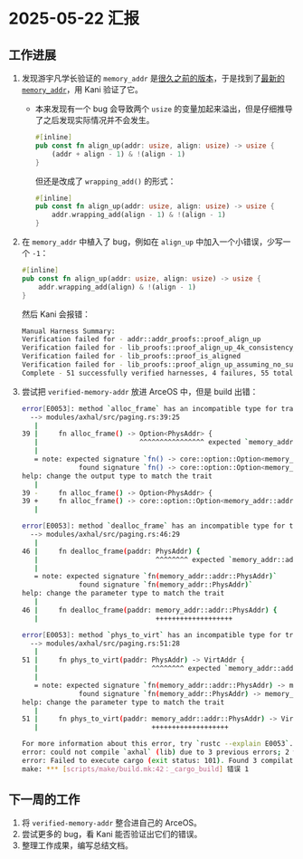 # 2025-05-22 汇报

## 工作进展

1. 发现游宇凡学长验证的 `memory_addr` 是[很久之前的版本](https://github.com/rcore-os/arceos/tree/dev/crates/memory_addr)，于是找到了[最新的 `memory_addr`](https://github.com/arceos-org/axmm_crates/tree/main/memory_addr)，用 Kani 验证了它。
   - 本来发现有一个 bug 会导致两个 `usize` 的变量加起来溢出，但是仔细推导了之后发现实际情况并不会发生。

      ```rust
      #[inline]
      pub const fn align_up(addr: usize, align: usize) -> usize {
          (addr + align - 1) & !(align - 1)
      }
      ```

      但还是改成了 `wrapping_add()` 的形式：

      ```rust
      #[inline]
      pub const fn align_up(addr: usize, align: usize) -> usize {
          addr.wrapping_add(align - 1) & !(align - 1)
      }
      ```
2. 在 `memory_addr` 中植入了 bug，例如在 `align_up` 中加入一个小错误，少写一个 `-1`：

   ```rust
   #[inline]
   pub const fn align_up(addr: usize, align: usize) -> usize {
       addr.wrapping_add(align) & !(align - 1)
   }
   ```
   
   然后 Kani 会报错：

   ```bash
   Manual Harness Summary:
   Verification failed for - addr::addr_proofs::proof_align_up
   Verification failed for - lib_proofs::proof_align_up_4k_consistency_and_properties
   Verification failed for - lib_proofs::proof_is_aligned
   Verification failed for - lib_proofs::proof_align_up_assuming_no_sum_overflow
   Complete - 51 successfully verified harnesses, 4 failures, 55 total.
   ```

3. 尝试把 `verified-memory-addr` 放进 ArceOS 中，但是 build 出错：

   ```bash
   error[E0053]: method `alloc_frame` has an incompatible type for trait
     --> modules/axhal/src/paging.rs:39:25
      |
   39 |     fn alloc_frame() -> Option<PhysAddr> {
      |                         ^^^^^^^^^^^^^^^^ expected `memory_addr::addr::PhysAddr`, found `memory_addr::PhysAddr`
      |
      = note: expected signature `fn() -> core::option::Option<memory_addr::addr::PhysAddr>`
                 found signature `fn() -> core::option::Option<memory_addr::PhysAddr>`
   help: change the output type to match the trait
      |
   39 -     fn alloc_frame() -> Option<PhysAddr> {
   39 +     fn alloc_frame() -> core::option::Option<memory_addr::addr::PhysAddr> {
      |
   
   error[E0053]: method `dealloc_frame` has an incompatible type for trait
     --> modules/axhal/src/paging.rs:46:29
      |
   46 |     fn dealloc_frame(paddr: PhysAddr) {
      |                             ^^^^^^^^ expected `memory_addr::addr::PhysAddr`, found `memory_addr::PhysAddr`
      |
      = note: expected signature `fn(memory_addr::addr::PhysAddr)`
                 found signature `fn(memory_addr::PhysAddr)`
   help: change the parameter type to match the trait
      |
   46 |     fn dealloc_frame(paddr: memory_addr::addr::PhysAddr) {
      |                             +++++++++++++++++++
   
   error[E0053]: method `phys_to_virt` has an incompatible type for trait
     --> modules/axhal/src/paging.rs:51:28
      |
   51 |     fn phys_to_virt(paddr: PhysAddr) -> VirtAddr {
      |                            ^^^^^^^^ expected `memory_addr::addr::PhysAddr`, found `memory_addr::PhysAddr`
      |
      = note: expected signature `fn(memory_addr::addr::PhysAddr) -> memory_addr::addr::VirtAddr`
                 found signature `fn(memory_addr::PhysAddr) -> memory_addr::VirtAddr`
   help: change the parameter type to match the trait
      |
   51 |     fn phys_to_virt(paddr: memory_addr::addr::PhysAddr) -> VirtAddr {
      |                            +++++++++++++++++++
   
   For more information about this error, try `rustc --explain E0053`.
   error: could not compile `axhal` (lib) due to 3 previous errors; 2 warnings emitted
   error: Failed to execute cargo (exit status: 101). Found 3 compilation errors.
   make: *** [scripts/make/build.mk:42：_cargo_build] 错误 1
   ```

## 下一周的工作

1. 将 `verified-memory-addr` 整合进自己的 ArceOS。
2. 尝试更多的 bug，看 Kani 能否验证出它们的错误。
3. 整理工作成果，编写总结文档。